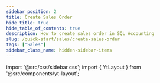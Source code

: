 ```yaml
---
sidebar_position: 2
title: Create Sales Order
hide_title: true
hide_table_of_contents: true
description: How to create sales order in SQL Accounting
slug: /quick-start/sales/create-sales-order
tags: ["Sales"]
sidebar_class_name: hidden-sidebar-items
---
```


import '@src/css/sidebar.css';
import { YtLayout } from '@src/components/yt-layout';

<YtLayout 
    videoId="CXBhlbV6a0o"
/>

